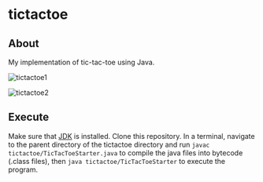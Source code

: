 # tictactoe

## About
My implementation of tic-tac-toe using Java.  

![tictactoe1](https://dxaviud.github.io/images/ttt1.PNG)  

![tictactoe2](https://dxaviud.github.io/images/ttt2.PNG)

## Execute
Make sure that [JDK](https://www.oracle.com/ca-en/java/technologies/javase-jdk15-downloads.html) is installed. Clone this repository. In a terminal, navigate to the parent directory of the tictactoe directory and run `javac tictactoe/TicTacToeStarter.java` to compile the java files into bytecode (.class files), then `java tictactoe/TicTacToeStarter` to execute the program.
